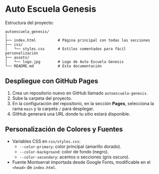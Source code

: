 # Auto Escuela Genesis

Estructura del proyecto:

```
autoescuela_genesis/
│
├── index.html          # Página principal con todas las secciones
├── css/
│   └── styles.css      # Estilos comentados para fácil personalización
├── assets/
│   └── logo.jpg        # Logo de Auto Escuela Genesis
└── README.md           # Esta documentación
```

## Despliegue con GitHub Pages

1. Crea un repositorio nuevo en GitHub llamado `autoescuela-genesis`.
2. Sube la carpeta del proyecto.
3. En la configuración del repositorio, en la sección **Pages**, selecciona la rama `main` y la carpeta `/` para desplegar.
4. GitHub generará una URL donde tu sitio estará disponible.

## Personalización de Colores y Fuentes

- Variables CSS en `css/styles.css`:
  - `--color-primary`: color principal (amarillo dorado).
  - `--color-background`: color de fondo (negro).
  - `--color-secondary`: acentos o secciones (gris oscuro).
- Fuente Montserrat importada desde Google Fonts, modificable en el `<head>` de `index.html`.
